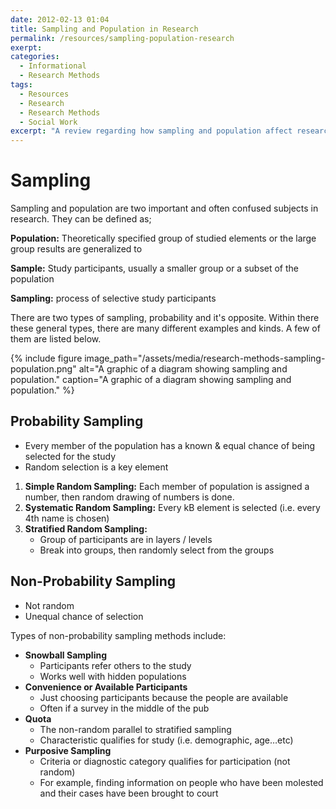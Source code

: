 ```yaml
---
date: 2012-02-13 01:04
title: Sampling and Population in Research
permalink: /resources/sampling-population-research
exerpt: 
categories:
  - Informational
  - Research Methods
tags: 
  - Resources
  - Research
  - Research Methods
  - Social Work
excerpt: "A review regarding how sampling and population affect research."
---
```


# Sampling

Sampling and population are two important and often confused subjects in research. They can be defined as;

**Population:** Theoretically specified group of studied elements or the large group results are generalized to

**Sample:** Study participants, usually a smaller group or a subset of the population

**Sampling:** process of selective study participants

There are two types of sampling, probability and it's opposite. Within there these general types, there are many different examples and kinds. A few of them are listed below.

{% include figure image_path="/assets/media/research-methods-sampling-population.png" alt="A graphic of a diagram showing sampling and population." caption="A graphic of a diagram showing sampling and population." %}


## Probability Sampling

* Every member of the population has a known & equal chance of being selected for the study
* Random selection is a key element

1. **Simple Random Sampling:** Each member of population is assigned a number, then random drawing of numbers is done.
2. **Systematic Random Sampling:** Every kB element is selected (i.e. every 4th name is chosen)
3. **Stratified Random Sampling:**
    * Group of participants are in layers / levels
    * Break into groups, then randomly select from the groups

## Non-Probability Sampling

* Not random
* Unequal chance of selection

Types of non-probability sampling methods include:

- **Snowball Sampling**
    * Participants refer others to the study
    * Works well with hidden populations
- **Convenience or Available Participants**
	* Just choosing participants because the people are available
    * Often if a survey in the middle of the pub
- **Quota**
    * The non-random parallel to stratified sampling
    * Characteristic qualifies for study (i.e. demographic, age…etc)
- **Purposive Sampling**
    * Criteria or diagnostic category qualifies for participation (not random)
    * For example, finding information on people who have been molested and their cases have been brought to court